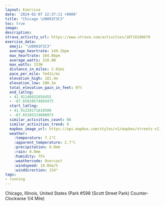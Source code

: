 ```yaml
---
layout: Exercise
date: '2024-02-07 22:37:11 +0000'
title: "Chicago \U0001F3C3"
toc: true
image:
description:
strava_activity_url: https://www.strava.com/activities/10718180679
exercise_data:
  emoji: "\U0001F3C3"
  average_heartrate: 149.1bpm
  max_heartrate: 164.0bpm
  average_watts: 310.0W
  max_watts: 333W
  distance_in_miles: 2.01mi
  pace_per_mile: 7m42s/mi
  elevation_high: 181.4m
  elevation_low: 180.1m
  total_elevation_gain_in_feet: 0ft
  end_latlng:
  - 41.91146632656455
  - -87.65018574893475
  start_latlng:
  - 41.91228171810508
  - -87.65305319800973
  similar_activities_count: 86
  similar_activities_trend: 0
  mapbox_image_url: https://api.mapbox.com/styles/v1/mapbox/streets-v11/static/path-5+787af2-1.0(g%7Bx~Fll~uO%3FmAGq%40bAuAnCcEMMEMGa%40AcOGgE%40oACk%40%40_%40Gg%40BaACc%40Du%40Da%40FGFA%5CBhAAHFDP%40T%3F%60CBdBDLJRNJLDP%3FjAIPGV%5BBQ%3FqBEkAI%5BOMQIUAe%40Bm%40FOLKRGTANBhCB%60%40DLFLLLPHnAGPCTMNUB%5B%40kAEk%40%3Fq%40I%5DSUMESAs%40B_%40DKDMLGLGTALDbDFXLPTPL%40vAMTMPUDYAsBEy%40EUQWOI%5BCg%40Bk%40JUPK%5EAV%3FdBD%7C%40FVNPVJbBIPKPYD%5B%3Fe%40AgAIkAGSIMSIWAk%40Bs%40CYGUIIAeBFGFCD%40t%40JrBC%7C%40FlACjEClA%3Fz%40FhA%3FxG),pin-s-s+e5b22e(-87.65143,41.91172),pin-s-f+89ae00(-87.64868999999996,41.910830000000004)/auto/800x800?access_token=pk.eyJ1Ijoiam9zaGJlY2ttYW4iLCJhIjoiY205eWR2aDd1MWZ6djJrbXc4a3M0bWZleiJ9.XiG9OWkNcZk2QzjJbxLB4A
  weather:
    :temperature: 7.1°C
    :apparent_temperature: 2.7°C
    :precipitation: 0.0mm
    :rain: 0.0mm
    :humidity: 75%
    :weathercode: Overcast
    :windspeed: 18.8km/h
    :winddirection: 154°
tags:
- running
---
```

Chicago, Illinois, United States (Park #598 (Scott Street Park) Counter-Clockwise 1/4 Mile)
